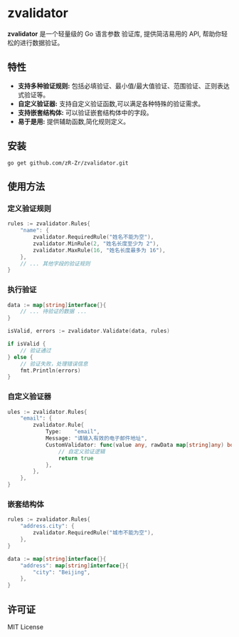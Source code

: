 # zvalidator

**zvalidator** 是一个轻量级的 Go 语言参数 验证库, 提供简洁易用的 API, 帮助你轻松的进行数据验证。

## 特性

* **支持多种验证规则:** 包括必填验证、最小值/最大值验证、范围验证、正则表达式验证等。
* **自定义验证器:** 支持自定义验证函数,可以满足各种特殊的验证需求。
* **支持嵌套结构体:** 可以验证嵌套结构体中的字段。
* **易于是用:** 提供辅助函数,简化规则定义。

## 安装 

`go get github.com/zR-Zr/zvalidator.git`

## 使用方法

### 定义验证规则
```go
rules := zvalidator.Rules{
    "name": {
        zvalidator.RequiredRule("姓名不能为空"),
        zvalidator.MinRule(2, "姓名长度至少为 2"),
        zvalidator.MaxRule(16, "姓名长度最多为 16"),
    },
    // ... 其他字段的验证规则
}
```

### 执行验证

```go
data := map[string]interface{}{
    // ... 待验证的数据 ...
}

isValid, errors := zvalidator.Validate(data, rules)

if isValid {
    // 验证通过
} else {
    // 验证失败，处理错误信息
    fmt.Println(errors)
}
```

### 自定义验证器

```go
ules := zvalidator.Rules{
    "email": {
        zvalidator.Rule{
            Type:    "email",
            Message: "请输入有效的电子邮件地址",
            CustomValidator: func(value any, rawData map[string]any) bool {
                // 自定义验证逻辑
                return true
            },
        },
    },
}
```

### 嵌套结构体
```go
rules := zvalidator.Rules{
    "address.city": {
        zvalidator.RequiredRule("城市不能为空"),
    },
}

data := map[string]interface{}{
    "address": map[string]interface{}{
        "city": "Beijing",
    },
}
```

## 许可证

MIT License
